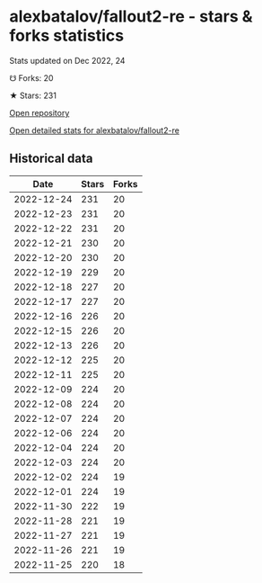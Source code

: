 # alexbatalov/fallout2-re - stars & forks statistics

Stats updated on Dec 2022, 24

☋ Forks: 20

★ Stars: 231

[Open repository](https://github.com/alexbatalov/fallout2-re)

[Open detailed stats for alexbatalov/fallout2-re](https://reviewgithub.com/rep/alexbatalov/fallout2-re)

## Historical data
| Date | Stars | Forks |
|------|-------|-------|
| 2022-12-24 | 231 | 20 | 
| 2022-12-23 | 231 | 20 | 
| 2022-12-22 | 231 | 20 | 
| 2022-12-21 | 230 | 20 | 
| 2022-12-20 | 230 | 20 | 
| 2022-12-19 | 229 | 20 | 
| 2022-12-18 | 227 | 20 | 
| 2022-12-17 | 227 | 20 | 
| 2022-12-16 | 226 | 20 | 
| 2022-12-15 | 226 | 20 | 
| 2022-12-13 | 226 | 20 | 
| 2022-12-12 | 225 | 20 | 
| 2022-12-11 | 225 | 20 | 
| 2022-12-09 | 224 | 20 | 
| 2022-12-08 | 224 | 20 | 
| 2022-12-07 | 224 | 20 | 
| 2022-12-06 | 224 | 20 | 
| 2022-12-04 | 224 | 20 | 
| 2022-12-03 | 224 | 20 | 
| 2022-12-02 | 224 | 19 | 
| 2022-12-01 | 224 | 19 | 
| 2022-11-30 | 222 | 19 | 
| 2022-11-28 | 221 | 19 | 
| 2022-11-27 | 221 | 19 | 
| 2022-11-26 | 221 | 19 | 
| 2022-11-25 | 220 | 18 | 

